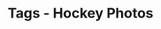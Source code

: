---
layout: "journal_by_tag"
tag: "hockey"
title: "Tags - Hockey Photos"
permalink: "/blog/tag/hockey/"
header-img: "/img/posts/2-12-2021.jpg"
redirect_to:
  - /category/hockey/
---